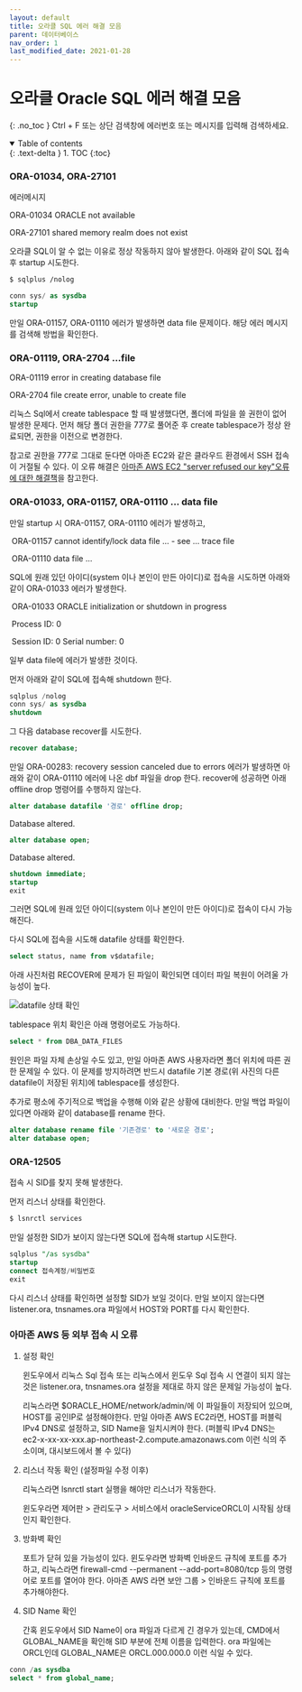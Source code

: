```yaml
---
layout: default
title: 오라클 SQL 에러 해결 모음
parent: 데이터베이스
nav_order: 1
last_modified_date: 2021-01-28
---
```

# 오라클 Oracle SQL 에러 해결 모음
{: .no_toc }
Ctrl + F 또는 상단 검색창에 에러번호 또는 메시지를 입력해 검색하세요.

<details open markdown="block">
  <summary>
    Table of contents
  </summary>
  {: .text-delta }
1. TOC
{:toc}
</details>


### ORA-01034, ORA-27101

에러메시지

ORA-01034 ORACLE not available

ORA-27101 shared memory realm does not exist

오라클 SQL이 알 수 없는 이유로 정상 작동하지 않아 발생한다. 아래와 같이 SQL 접속 후 startup 시도한다.

```bash
$ sqlplus /nolog
```

```sql
conn sys/ as sysdba
startup
```

만일 ORA-01157, ORA-01110 에러가 발생하면 data file 문제이다. 해당 에러 메시지를 검색해 방법을 확인한다.



### ORA-01119, ORA-2704 ...file

ORA-01119 error in creating database file

ORA-2704 file create error, unable to create file

리눅스 Sql에서 create tablespace 할 때 발생했다면, 폴더에 파일을 쓸 권한이 없어 발생한 문제다. 먼저 해당 폴더 권한을 777로 풀어준 후 create tablespace가 정상 완료되면, 권한을 이전으로 변경한다. 

참고로 권한을 777로 그대로 둔다면 아마존 EC2와 같은 클라우드 환경에서 SSH 접속이 거절될 수 있다. 이 오류 해결은 [아마존 AWS EC2 "server refused our key"오류에 대한 해결책](https://aws.amazon.com/ko/premiumsupport/knowledge-center/ec2-server-refused-our-key/)을 참고한다.



### ORA-01033, ORA-01157, ORA-01110 ... data file

만일 startup 시 ORA-01157, ORA-01110 에러가 발생하고, 

​	ORA-01157 cannot identify/lock data file ... - see ... trace file

​	ORA-01110 data file ...

SQL에 원래 있던 아이디(system 이나 본인이 만든 아이디)로  접속을 시도하면 아래와 같이 ORA-01033 에러가 발생한다.

​	ORA-01033 ORACLE initialization or shutdown in progress

​	Process ID: 0

​	Session ID: 0 Serial number: 0

일부 data file에 에러가 발생한 것이다.

먼저 아래와 같이 SQL에 접속해 shutdown 한다.

```sql
sqlplus /nolog
conn sys/ as sysdba
shutdown
```

그 다음 database recover를 시도한다.

```sql
recover database;
```

만일 ORA-00283: recovery session canceled due to errors 에러가 발생하면 아래와 같이 ORA-01110 에러에 나온 dbf 파일을 drop 한다. recover에 성공하면 아래 offline drop 명령어를 수행하지 않는다.

```sql
alter database datafile '경로' offline drop;
```

Database altered.

```sql
alter database open;
```

Database altered.

```sql
shutdown immediate;
startup
exit
```

그러면 SQL에 원래 있던 아이디(system 이나 본인이 만든 아이디)로 접속이 다시 가능해진다.

다시 SQL에 접속을 시도해 datafile 상태를 확인한다.

```sql
select status, name from v$datafile;
```

아래 사진처럼 RECOVER에 문제가 된 파일이 확인되면 데이터 파일 복원이 어려울 가능성이 높다.

![datafile 상태 확인](https://user-images.githubusercontent.com/73984112/106079849-5ae6f080-6159-11eb-8f9b-ff5868c60016.PNG)

tablespace 위치 확인은 아래 명령어로도 가능하다.

```sql
select * from DBA_DATA_FILES
```

원인은 파일 자체 손상일 수도 있고, 만일 아마존 AWS 사용자라면 폴더 위치에 따른 권한 문제일 수 있다. 이 문제를 방지하려면 반드시 datafile 기본 경로(위 사진의 다른 datafile이 저장된 위치)에 tablespace를 생성한다.

추가로 평소에 주기적으로 백업을 수행해 이와 같은 상황에 대비한다. 만일 백업 파일이 있다면 아래와 같이 database를 rename 한다.

```sql
alter database rename file '기존경로' to '새로운 경로';
alter database open;
```



### ORA-12505

접속 시 SID를 찾지 못해 발생한다.

먼저 리스너 상태를 확인한다.

```bash
$ lsnrctl services
```

만일 설정한 SID가 보이지 않는다면 SQL에 접속해 startup 시도한다.

```sql
sqlplus "/as sysdba"
startup
connect 접속계정/비밀번호
exit
```

다시 리스너 상태를 확인하면 설정할 SID가 보일 것이다. 만일 보이지 않는다면 listener.ora, tnsnames.ora 파일에서 HOST와 PORT를 다시 확인한다.



### 아마존 AWS 등 외부 접속 시 오류

1. 설정 확인

   윈도우에서 리눅스 Sql 접속 또는 리눅스에서 윈도우 Sql 접속 시 연결이 되지 않는 것은 listener.ora, tnsnames.ora 설정을 제대로 하지 않은 문제일 가능성이 높다.

   리눅스라면 $ORACLE_HOME/network/admin/에 이 파일들이 저장되어 있으며, HOST를 공인IP로 설정해야한다. 만일 아마존 AWS EC2라면, HOST를 퍼블릭 IPv4 DNS로 설정하고, SID Name을 일치시켜야 한다. (퍼블릭 IPv4 DNS는 ec2-x-xx-xx-xxx.ap-northeast-2.compute.amazonaws.com 이런 식의 주소이며, 대시보드에서 볼 수 있다)

2. 리스너 작동 확인 (설정파일 수정 이후)

   리눅스라면 lsnrctl start 실행을 해야만 리스너가 작동한다.

   윈도우라면 제어판 > 관리도구 > 서비스에서 oracleServiceORCL이 시작됨 상태인지 확인한다.

3. 방화벽 확인

   포트가 닫혀 있을 가능성이 있다. 윈도우라면 방화벽 인바운드 규칙에 포트를 추가하고, 리눅스라면 firewall-cmd --permanent --add-port=8080/tcp 등의 명령어로 포트를 열어야 한다. 아마존 AWS 라면 보안 그룹 > 인바운드 규칙에 포트를 추가해야한다.

4. SID Name 확인

   간혹 윈도우에서 SID Name이 ora 파일과 다르게 긴 경우가 있는데, CMD에서 GLOBAL_NAME을 확인해 SID 부분에 전체 이름을 입력한다. ora 파일에는 ORCL인데 GLOBAL_NAME은 ORCL.000.000.0 이런 식일 수 있다.

```sql
conn /as sysdba
select * from global_name;
```












